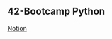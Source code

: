 ## 42-Bootcamp Python

[Notion](https://www.notion.so/ikram9/Bootcamp_python-0decb21380f641169855597f2b2070a1)
